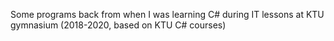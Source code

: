 Some programs back from when I was learning C# during IT lessons at KTU gymnasium (2018-2020, based on KTU C# courses)
